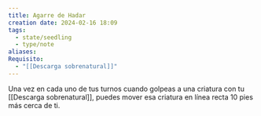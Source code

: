 ```yaml
---
title: Agarre de Hadar
creation date: 2024-02-16 18:09
tags:
  - state/seedling
  - type/note
aliases: 
Requisito:
  - "[[Descarga sobrenatural]]"
---
```

Una vez en cada uno de tus turnos cuando golpeas a una criatura con tu [[Descarga sobrenatural]], puedes mover esa criatura en línea recta 10 pies más cerca de ti.




